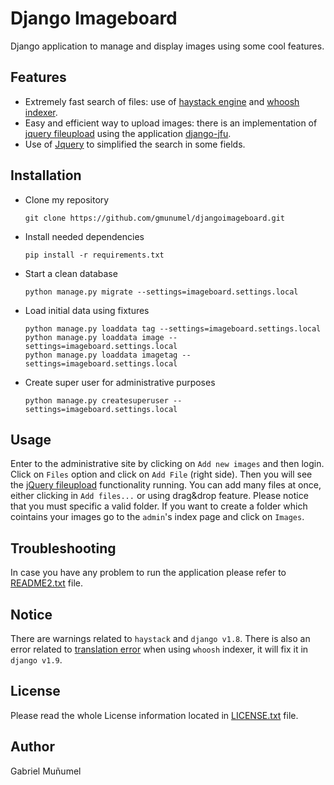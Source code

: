 Django Imageboard
=================

Django application to manage and display images using some cool features. 


Features
-------

* Extremely fast search of files: use of [haystack engine](http://haystacksearch.org/) and [whoosh indexer](https://bitbucket.org/mchaput/whoosh/wiki/Home).
* Easy and efficient way to upload images: there is an implementation of [jquery fileupload](https://blueimp.github.io/jQuery-File-Upload/) using the application [django-jfu](https://github.com/Alem/django-jfu).
* Use of [Jquery](http://jqueryui.com/autocomplete/) to simplified the search in some fields.



Installation
-----------

* Clone my repository

      git clone https://github.com/gmunumel/djangoimageboard.git

* Install needed dependencies

      pip install -r requirements.txt 

* Start a clean database

      python manage.py migrate --settings=imageboard.settings.local

* Load initial data using fixtures

      python manage.py loaddata tag --settings=imageboard.settings.local
      python manage.py loaddata image --settings=imageboard.settings.local
      python manage.py loaddata imagetag --settings=imageboard.settings.local
    
* Create super user for administrative purposes

      python manage.py createsuperuser --settings=imageboard.settings.local


Usage
-----

Enter to the administrative site by clicking on `Add new images` and then login. Click on `Files` option and click on `Add File` (right side). Then you will see the [jQuery fileupload](https://blueimp.github.io/jQuery-File-Upload/) functionality running. You can add many files at once, either clicking in `Add files...` or using drag&drop feature. Please notice that you must specific a valid folder. If you want to create a folder which cointains your images go to the `admin`'s index page and click on `Images`.

Troubleshooting 
---------------

In case you have any problem to run the application please refer to [README2.txt](https://github.com/gmunumel/djangoimageboard/blob/master/README2.txt) file.


Notice
------

There are warnings related to `haystack` and `django v1.8`. There is also an error related to [translation error](https://code.djangoproject.com/ticket/24569) when using `whoosh` indexer, it will fix it in `django v1.9`.


License
-------

Please read the whole License information located in [LICENSE.txt](https://github.com/gmunumel/djangoimageboard/blob/master/LICENSE.md) file.


Author
------

Gabriel Muñumel


